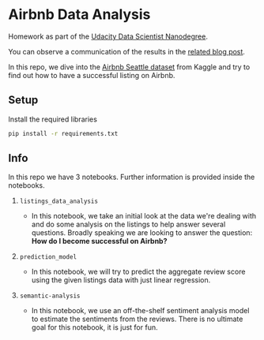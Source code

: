 # Airbnb Data Analysis

Homework as part of the [Udacity Data Scientist Nanodegree](https://www.udacity.com/course/data-scientist-nanodegree--nd025).

You can observe a communication of the results in the [related blog post](https://aaronlws.medium.com/a-few-data-based-tips-for-being-successful-on-airbnb-4d9fa23f6b13).

In this repo, we dive into the [Airbnb Seattle dataset](https://www.kaggle.com/airbnb/seattle) from Kaggle and try to find out how to have a successful listing on Airbnb.

## Setup

Install the required libraries

```bash
pip install -r requirements.txt
```

## Info

In this repo we have 3 notebooks. Further information is provided inside the notebooks.

1. `listings_data_analysis`
    * In this notebook, we take an initial look at the data we're dealing with and do some analysis on the listings to help answer several questions. Broadly speaking we are looking to answer the question: **How do I become successful on Airbnb?**

2. `prediction_model`
    * In this notebook, we will try to predict the aggregate review score using the given listings data with just linear regression.

3. `semantic-analysis`
    * In this notebook, we use an off-the-shelf sentiment analysis model to estimate the sentiments from the reviews. There is no ultimate goal for this notebook, it is just for fun.
